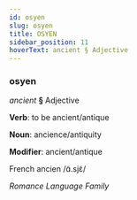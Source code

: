 ```yaml
---
id: osyen
slug: osyen
title: OSYEN
sidebar_position: 11
hoverText: ancient § Adjective
---
```


### osyen

*ancient* **§** Adjective

**Verb**: to be ancient/antique

**Noun**: ancience/antiquity

**Modifier**: ancient/antique

French ancien /ɑ̃.sjɛ̃/

*Romance Language Family*
